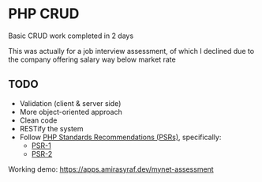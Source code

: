 # PHP CRUD
Basic CRUD work completed in 2 days

This was actually for a job interview assessment, of which I declined due to the company offering salary way below market rate
## TODO

- Validation (client & server side)
- More object-oriented approach
- Clean code
- RESTify the system
- Follow [PHP Standards Recommendations (PSRs)](https://www.php-fig.org/psr/), specifically:
	- [PSR-1](https://www.php-fig.org/psr/psr-1/)
	- [PSR-2](https://www.php-fig.org/psr/psr-2/)

Working demo: https://apps.amirasyraf.dev/mynet-assessment
